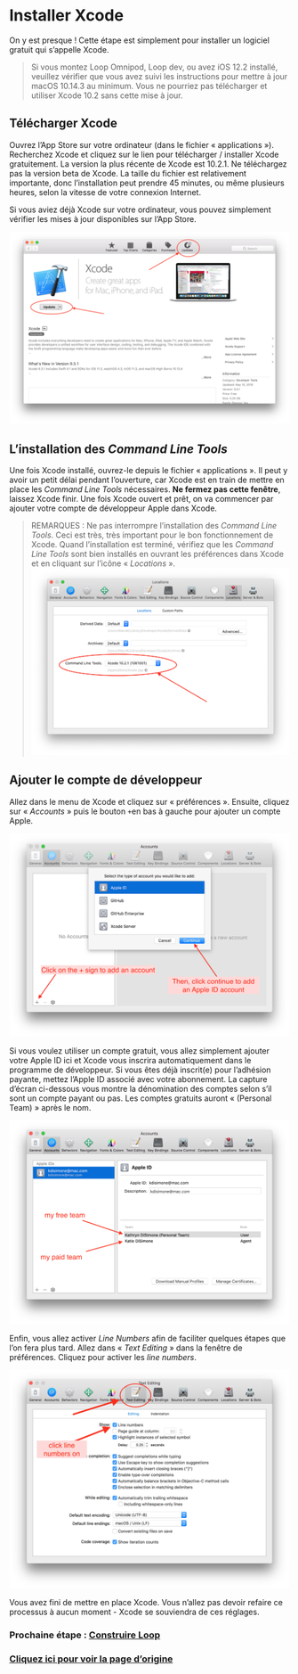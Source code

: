 # Installer Xcode
On y est presque ! Cette étape est simplement pour installer un logiciel gratuit qui s’appelle Xcode.

>
> Si vous montez Loop Omnipod, Loop dev, ou avez iOS 12.2 installé, veuillez vérifier que vous avez suivi les instructions pour mettre à jour macOS 10.14.3 au minimum. Vous ne pourriez pas télécharger et utiliser Xcode 10.2 sans cette mise à jour.
>

## Télécharger Xcode
Ouvrez l’App Store sur votre ordinateur (dans le fichier « applications »). Recherchez Xcode et cliquez sur le lien pour télécharger / installer Xcode gratuitement. La version la plus récente de Xcode est 10.2.1. Ne téléchargez pas la version beta de Xcode. La taille du fichier est relativement importante, donc l’installation peut prendre 45 minutes, ou même plusieurs heures, selon la vitesse de votre connexion Internet.

Si vous aviez déjà Xcode sur votre ordinateur, vous pouvez simplement vérifier les mises à jour disponibles sur l’App Store.

![xcode-store](img/xcode-store.png)

## L’installation des *Command Line Tools*
Une fois Xcode installé, ouvrez-le depuis le fichier « applications ». Il peut y avoir un petit délai pendant l’ouverture, car Xcode est en train de mettre en place les *Command Line Tools* nécessaires. **Ne fermez pas cette fenêtre**, laissez Xcode finir. Une fois Xcode ouvert et prêt, on va commencer par ajouter votre compte de développeur Apple dans Xcode.

> REMARQUES : Ne pas interrompre l’installation des *Command Line Tools*. Ceci est très, très important pour le bon fonctionnement de Xcode. Quand l’installation est terminé, vérifiez que les *Command Line Tools* sont bien installés en ouvrant les préférences dans Xcode et en cliquant sur l’icône « *Locations* ».
> ![locations](img/locations.png)

## Ajouter le compte de développeur
Allez dans le menu de Xcode et cliquez sur « préférences ». Ensuite, cliquez sur « *Accounts* » puis le bouton `+`en bas à gauche pour ajouter un compte Apple.

![add-account](img/add-account.png)

Si vous voulez utiliser un compte gratuit, vous allez simplement ajouter votre Apple ID ici et Xcode vous inscrira automatiquement dans le programme de développeur. Si vous êtes déjà inscrit(e) pour l’adhésion payante, mettez l’Apple ID associé avec votre abonnement. La capture d’écran ci-dessous vous montre la dénomination des comptes selon s’il sont un compte payant ou pas. Les comptes gratuits auront « (Personal Team) » après le nom.

![free-v-paid](img/free-v-paid.png)

Enfin, vous allez activer *Line Numbers* afin de faciliter quelques étapes que l’on fera plus tard. Allez dans « *Text Editing* » dans la fenêtre de préférences. Cliquez pour activer les *line numbers*.

![line-numbers](img/line-numbers.png)

Vous avez fini de mettre en place Xcode. Vous n’allez pas devoir refaire ce processus à aucun moment - Xcode se souviendra de ces réglages.

### Prochaine étape : [Construire Loop](https://cyoung1024.github.io/guide-loop-fr/construire/construire-loop)

### [Cliquez ici pour voir la page d’origine](https://loopkit.github.io/loopdocs/build/build-xcode/)

